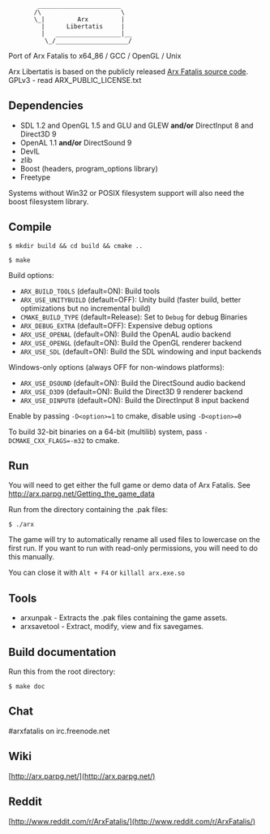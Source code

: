             _______________________
           /\                      \
           \_|         Arx         |
             |      Libertatis     |
             |   __________________|__
              \_/____________________/


Port of Arx Fatalis to x64_86 / GCC / OpenGL / Unix

Arx Libertatis is based on the publicly released [Arx Fatalis source code](http://www.arkane-studios.com/uk/arx_downloads.php).
GPLv3 - read ARX_PUBLIC_LICENSE.txt

## Dependencies

* SDL 1.2 and OpenGL 1.5 and GLU and GLEW **and/or** DirectInput 8 and Direct3D 9
* OpenAL 1.1 **and/or** DirectSound 9
* DevIL
* zlib
* Boost (headers, program_options library)
* Freetype

Systems without Win32 or POSIX filesystem support will also need the boost filesystem library.

## Compile

`$ mkdir build && cd build && cmake ..`

`$ make`

Build options:

* `ARX_BUILD_TOOLS` (default=ON): Build tools
* `ARX_USE_UNITYBUILD` (default=OFF): Unity build (faster build, better optimizations but no incremental build)
* `CMAKE_BUILD_TYPE` (default=Release): Set to `Debug` for debug Binaries
* `ARX_DEBUG_EXTRA` (default=OFF): Expensive debug options
* `ARX_USE_OPENAL` (default=ON): Build the OpenAL audio backend
* `ARX_USE_OPENGL` (default=ON): Build the OpenGL renderer backend
* `ARX_USE_SDL` (default=ON): Build the SDL windowing and input backends

Windows-only options (always OFF for non-windows platforms):

* `ARX_USE_DSOUND` (default=ON): Build the DirectSound audio backend
* `ARX_USE_D3D9` (default=ON): Build the Direct3D 9 renderer backend
* `ARX_USE_DINPUT8` (default=ON): Build the DirectInput 8 input backend

Enable by passing `-D<option>=1` to cmake, disable using `-D<option>=0`

To build 32-bit binaries on a 64-bit (multilib) system, pass `-DCMAKE_CXX_FLAGS=-m32` to cmake.

## Run

You will need to get either the full game or demo data of Arx Fatalis. See http://arx.parpg.net/Getting_the_game_data

Run from the directory containing the .pak files:

`$ ./arx`

The game will try to automatically rename all used files to lowercase on the first run. If you want to run with read-only permissions, you will need to do this manually.

You can close it with `Alt + F4` or `killall arx.exe.so`

## Tools

* arxunpak - Extracts the .pak files containing the game assets.
* arxsavetool - Extract, modify, view and fix savegames.

## Build documentation

Run this from the root directory:

`$ make doc`

## Chat

\#arxfatalis on irc.freenode.net

## Wiki

[http://arx.parpg.net/](http://arx.parpg.net/)

## Reddit

[http://www.reddit.com/r/ArxFatalis/](http://www.reddit.com/r/ArxFatalis/)
